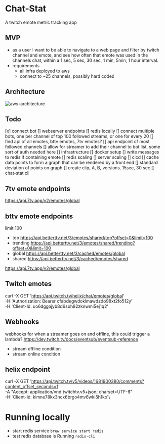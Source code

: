 # Chat-Stat
A twitch emote metric tracking app

## MVP
- as a user I want to be able to navigate to a web page and filter by twitch 
channel and emote, and see how often that emote was used in the channels chat, 
within a 1 sec, 5 sec, 30 sec, 1 min, 5min, 1 hour interval. 
- requirements
    - all infra deployed to aws
    - connect to ~25 channels, possibly hard coded
## Architecture
![aws-architecture](./scripts/chat-stat-2024.png)

## Todo
[x] connect bot
[] webserver endpoints
[] redis locally
[] connect multiple bots, one per channel of top 100 followed streams, or one for every 20
[] find api of all emotes, bttv emotes, 7tv emotes?
[] api endpoint of most followed channels
[] allow for streamer to add their channel to bot list, some sort of auth needed here
[] infrastructure
[] docker setup
[] write messages to redis if containing emote
[] redis scaling
[] server scaling
[] cicd
[] cache data points to form a graph that can be rendered by a front end
[] standard deviation of points on graph
[] create clip, A, B, versions. 15sec, 30 sec
[] chat-stat cli

## 7tv emote endpoints
https://api.7tv.app/v2/emotes/global

## bttv emote endpoints
limit 100

- top
    https://api.betterttv.net/3/emotes/shared/top?offset=0&limit=100
- trending
    https://api.betterttv.net/3/emotes/shared/trending?offset=0&limit=100
- global
    https://api.betterttv.net/3/cached/emotes/global
- shared
    https://api.betterttv.net/3/cached/emotes/shared

https://api.7tv.app/v2/emotes/global

## Twitch emotes
curl -X GET 'https://api.twitch.tv/helix/chat/emotes/global' \
-H 'Authorization: Bearer cfabdegwdoklmawdzdo98xt2fo512y' \
-H 'Client-Id: uo6dggojyb8d6soh92zknwmi5ej1q2'

## Webhooks
webhooks for when a streamer goes on and offline, this could trigger a lambda?
https://dev.twitch.tv/docs/eventsub/eventsub-reference
- stream offline condition 
- stream online condition

## helix endpoint
curl -X GET 'https://api.twitch.tv/v5/videos/1681900380/comments?content_offset_seconds=1' \
-A "Accept: application/vnd.twitchtv.v5+json; charset=UTF-8" \
-H 'Client-Id: kimne78kx3ncx6brgo4mv6wki5h1ko'\

# Running locally
- start redis service
`brew service start redis`
- test redis database is Running
`redis-cli `
